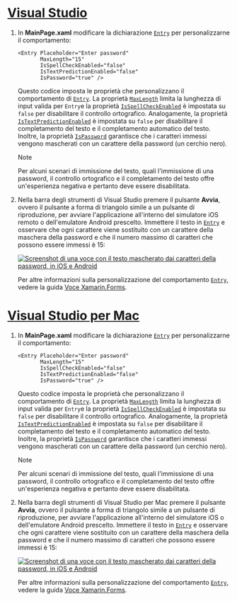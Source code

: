 # <a name="visual-studiotabvswin"></a>[Visual Studio](#tab/vswin)

1. In **MainPage.xaml** modificare la dichiarazione [`Entry`](xref:Xamarin.Forms.Entry) per personalizzarne il comportamento:

    ```xaml
    <Entry Placeholder="Enter password"
           MaxLength="15"
           IsSpellCheckEnabled="false"
           IsTextPredictionEnabled="false"
           IsPassword="true" />
    ```

    Questo codice imposta le proprietà che personalizzano il comportamento di [`Entry`](xref:Xamarin.Forms.Entry). La proprietà [`MaxLength`](xref:Xamarin.Forms.InputView.MaxLength) limita la lunghezza di input valida per `Entry`e la proprietà [`IsSpellCheckEnabled`](xref:Xamarin.Forms.InputView.IsSpellCheckEnabled) è impostata su `false` per disabilitare il controllo ortografico. Analogamente, la proprietà [`IsTextPredictionEnabled`](xref:Xamarin.Forms.Entry.IsTextPredictionEnabled) è impostata su `false` per disabilitare il completamento del testo e il completamento automatico del testo. Inoltre, la proprietà [`IsPassword`](xref:Xamarin.Forms.Entry.IsPassword) garantisce che i caratteri immessi vengono mascherati con un carattere della password (un cerchio nero).

    > [!NOTE]
    > Per alcuni scenari di immissione del testo, quali l'immissione di una password, il controllo ortografico e il completamento del testo offre un'esperienza negativa e pertanto deve essere disabilitata.

1. Nella barra degli strumenti di Visual Studio premere il pulsante **Avvia**, ovvero il pulsante a forma di triangolo simile a un pulsante di riproduzione, per avviare l'applicazione all'interno del simulatore iOS remoto o dell'emulatore Android prescelto. Immettere il testo in [`Entry`](xref:Xamarin.Forms.Entry) e osservare che ogni carattere viene sostituito con un carattere della maschera della password e che il numero massimo di caratteri che possono essere immessi è 15:

    [![Screenshot di una voce con il testo mascherato dai caratteri della password, in iOS e Android](../images/customize-behavior.png "Voce con caratteri della password mascherati")](../images/customize-behavior-large.png#lightbox "Voce con caratteri della password mascherati")

    Per altre informazioni sulla personalizzazione del comportamento [`Entry`](xref:Xamarin.Forms.Entry), vedere la guida [Voce Xamarin.Forms](~/xamarin-forms/user-interface/text/entry.md).

# <a name="visual-studio-for-mactabvsmac"></a>[Visual Studio per Mac](#tab/vsmac)

1. In **MainPage.xaml** modificare la dichiarazione [`Entry`](xref:Xamarin.Forms.Entry) per personalizzarne il comportamento:

    ```xaml
    <Entry Placeholder="Enter password"
           MaxLength="15"
           IsSpellCheckEnabled="false"
           IsTextPredictionEnabled="false"
           IsPassword="true" />
    ```

    Questo codice imposta le proprietà che personalizzano il comportamento di [`Entry`](xref:Xamarin.Forms.Entry). La proprietà [`MaxLength`](xref:Xamarin.Forms.InputView.MaxLength) limita la lunghezza di input valida per `Entry`e la proprietà [`IsSpellCheckEnabled`](xref:Xamarin.Forms.InputView.IsSpellCheckEnabled) è impostata su `false` per disabilitare il controllo ortografico. Analogamente, la proprietà [`IsTextPredictionEnabled`](xref:Xamarin.Forms.Entry.IsTextPredictionEnabled) è impostata su `false` per disabilitare il completamento del testo e il completamento automatico del testo. Inoltre, la proprietà [`IsPassword`](xref:Xamarin.Forms.Entry.IsPassword) garantisce che i caratteri immessi vengono mascherati con un carattere della password (un cerchio nero).

    > [!NOTE]
    > Per alcuni scenari di immissione del testo, quali l'immissione di una password, il controllo ortografico e il completamento del testo offre un'esperienza negativa e pertanto deve essere disabilitata.

1. Nella barra degli strumenti di Visual Studio per Mac premere il pulsante **Avvia**, ovvero il pulsante a forma di triangolo simile a un pulsante di riproduzione, per avviare l'applicazione all'interno del simulatore iOS o dell'emulatore Android prescelto. Immettere il testo in [`Entry`](xref:Xamarin.Forms.Entry) e osservare che ogni carattere viene sostituito con un carattere della maschera della password e che il numero massimo di caratteri che possono essere immessi è 15:

    [![Screenshot di una voce con il testo mascherato dai caratteri della password, in iOS e Android](../images/customize-behavior.png "Voce con caratteri della password mascherati")](../images/customize-behavior-large.png#lightbox "Voce con caratteri della password mascherati")

    Per altre informazioni sulla personalizzazione del comportamento [`Entry`](xref:Xamarin.Forms.Entry), vedere la guida [Voce Xamarin.Forms](~/xamarin-forms/user-interface/text/entry.md).
